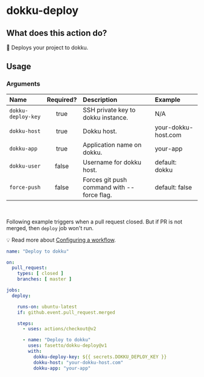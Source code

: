 
# dokku-deploy

## What does this action do?

:rocket: Deploys your project to dokku.

## Usage

### Arguments

| Name | Required? | Description | Example |
|:-----| :--------:| :-----------| :-------|
| `dokku-deploy-key` | true | SSH private key to dokku instance. | N/A |
| `dokku-host` | true | Dokku host. | your-dokku-host.com |
| `dokku-app` | true | Application name on dokku. | your-app |
| `dokku-user` | false | Username for dokku host. | default: dokku |
| `force-push` | false | Forces git push command with --force flag. | default: false |

<br>

Following example triggers when a pull request closed. But if PR is not merged, then `deploy` job won't run.

:bulb: Read more about [Configuring a workflow](https://help.github.com/en/articles/configuring-a-workflow).

```yaml
name: "Deploy to dokku"

on:
  pull_request:
    types: [ closed ]
    branches: [ master ]

jobs:
  deploy:

    runs-on: ubuntu-latest
    if: github.event.pull_request.merged

    steps:
      - uses: actions/checkout@v2

      - name: "Deploy to dokku"
        uses: fasetto/dokku-deploy@v1
        with:
          dokku-deploy-key: ${{ secrets.DOKKU_DEPLOY_KEY }}
          dokku-host: "your-dokku-host.com"
          dokku-app: "your-app"
```
